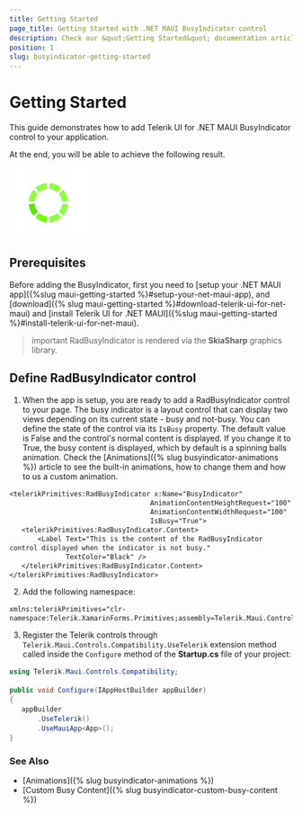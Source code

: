 ```yaml
---
title: Getting Started
page_title: Getting Started with .NET MAUI BusyIndicator control
description: Check our &quot;Getting Started&quot; documentation article for Telerik BusyIndicator for .NET MAUI control.
position: 1
slug: busyindicator-getting-started
---
```


# Getting Started

This guide demonstrates how to add Telerik UI for .NET MAUI BusyIndicator control to your application.

At the end, you will be able to achieve the following result.

![Getting Started Example](images/busyindicator-getting-started.png)

## Prerequisites

Before adding the BusyIndicator, first you need to [setup your .NET MAUI app]({%slug maui-getting-started %}#setup-your-net-maui-app), and [download]({% slug maui-getting-started %}#download-telerik-ui-for-net-maui) and [install Telerik UI for .NET MAUI]({%slug maui-getting-started %}#install-telerik-ui-for-net-maui).

>important RadBusyIndicator is rendered via the **SkiaSharp** graphics library.

## Define RadBusyIndicator control

1. When the app is setup, you are ready to add a RadBusyIndicator control to your page. The busy indicator is a layout control that can display two views depending on its current state - busy and not-busy. You can define the state of the control via its `IsBusy` property. The default value is False and the control's normal content is displayed. If you change it to True, the busy content is displayed, which by default is a spinning balls animation. Check the [Animations]({% slug busyindicator-animations %}) article to see the built-in animations, how to change them and how to us a custom animation.

 ```XAML
<telerikPrimitives:RadBusyIndicator x:Name="BusyIndicator"
									AnimationContentHeightRequest="100"
									AnimationContentWidthRequest="100"
									IsBusy="True">
	<telerikPrimitives:RadBusyIndicator.Content>
		<Label Text="This is the content of the RadBusyIndicator control displayed when the indicator is not busy."
			   TextColor="Black" />
	</telerikPrimitives:RadBusyIndicator.Content>
</telerikPrimitives:RadBusyIndicator>
 ```

2. Add the following namespace:

 ```XAML
 xmlns:telerikPrimitives="clr-namespace:Telerik.XamarinForms.Primitives;assembly=Telerik.Maui.Controls.Compatibility"
 ```

3. Register the Telerik controls through `Telerik.Maui.Controls.Compatibility.UseTelerik` extension method called inside the `Configure` method of the **Startup.cs** file of your project:

 ```C#
using Telerik.Maui.Controls.Compatibility;

 public void Configure(IAppHostBuilder appBuilder)
 {
    appBuilder        
        .UseTelerik()
        .UseMauiApp<App>();    
 }              
 ```

### See Also

- [Animations]({% slug busyindicator-animations %})
- [Custom Busy Content]({% slug busyindicator-custom-busy-content %})
